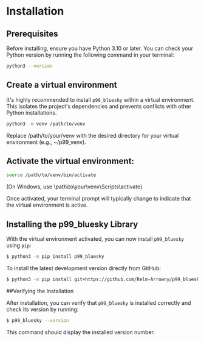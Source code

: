 # Installation

## Prerequisites

Before installing, ensure you have Python 3.10 or later. You can check your Python version by running the following command in your terminal:

```bash
python3 --version
```

## Create a virtual environment

It's highly recommended to install ``p99_bluesky`` within a virtual environment. This isolates the project's dependencies and prevents conflicts with other Python installations.

```bash
python3 -m venv /path/to/venv
```

Replace /path/to/your/venv with the desired directory for your virtual environment (e.g., ~/p99_venv).

## Activate the virtual environment:

```bash
source /path/to/venv/bin/activate
```

(On Windows, use \path\to\your\venv\Scripts\activate)

Once activated, your terminal prompt will typically change to indicate that the virtual environment is active.

## Installing the p99_bluesky Library

With the virtual environment activated, you can now install ``p99_bluesky`` using ``pip``:

```bash
$ python3 -m pip install p99_bluesky
```

To install the latest development version directly from GitHub:

```bash
$ python3 -m pip install git+https://github.com/Relm-Arrowny/p99_bluesky.git
```
##Verifying the Installation

After installation, you can verify that `p99_bluesky` is installed correctly and check its version by running:

```bash
$ p99_bluesky --version
```
This command should display the installed version number.